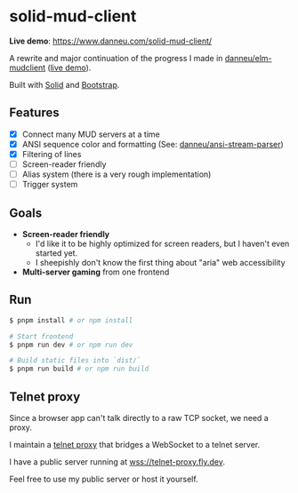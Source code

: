 # solid-mud-client

**Live demo**: <https://www.danneu.com/solid-mud-client/>

A rewrite and major continuation of the progress I made in [danneu/elm-mudclient](https://github.com/danneu/elm-mudclient) ([live demo](https://www.danneu.com/elm-mudclient/)).

Built with [Solid](https://www.solidjs.com/) and [Bootstrap](https://getbootstrap.com/).

## Features

- [x] Connect many MUD servers at a time
- [x] ANSI sequence color and formatting (See: [danneu/ansi-stream-parser](https://github.com/danneu/ansi-stream-parser))
- [x] Filtering of lines
- [ ] Screen-reader friendly
- [ ] Alias system (there is a very rough implementation)
- [ ] Trigger system

## Goals

- **Screen-reader friendly**
  - I'd like it to be highly optimized for screen readers, but I haven't even started yet.
  - I sheepishly don't know the first thing about "aria" web accessibility
- **Multi-server gaming** from one frontend

## Run

```bash
$ pnpm install # or npm install

# Start frontend
$ pnpm run dev # or npm run dev

# Build static files into `dist/`
$ pnpm run build # or npm run build
```

## Telnet proxy

Since a browser app can't talk directly to a raw TCP socket, we need a proxy.

I maintain a [telnet proxy](https://github.com/danneu/telnet-proxy) that bridges a WebSocket to a telnet server.

I have a public server running at <wss://telnet-proxy.fly.dev>.

Feel free to use my public server or host it yourself.
